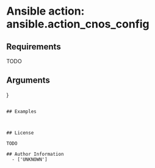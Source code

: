 # Ansible action: ansible.action_cnos_config





## Requirements

TODO

## Arguments

}
```

## Examples



## License

TODO

## Author Information
  - ['UNKNOWN']
